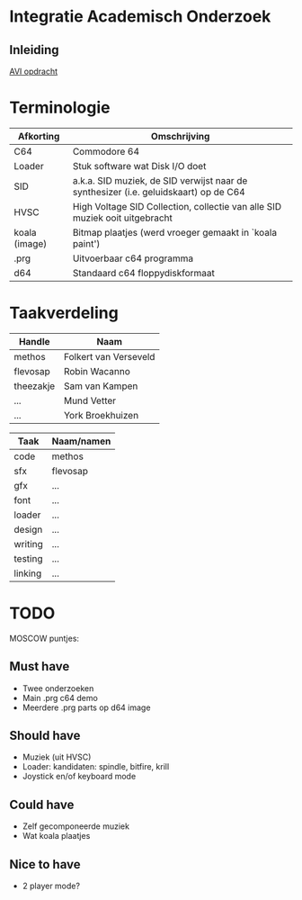 # Integratie Academisch Onderzoek

## Inleiding

[AVI opdracht](doc/opdracht.md)

# Terminologie

Afkorting     | Omschrijving
--------------|-------------
C64           | Commodore 64
Loader        | Stuk software wat Disk I/O doet
SID           | a.k.a. SID muziek, de SID verwijst naar de synthesizer (i.e. geluidskaart) op de C64
HVSC          | High Voltage SID Collection, collectie van alle SID muziek ooit uitgebracht
koala (image) | Bitmap plaatjes (werd vroeger gemaakt in `koala paint')
.prg          | Uitvoerbaar c64 programma
d64           | Standaard c64 floppydiskformaat

# Taakverdeling

Handle    | Naam
----------|-------
methos    | Folkert van Verseveld
flevosap  | Robin Wacanno
theezakje | Sam van Kampen
...       | Mund Vetter
...       | York Broekhuizen

Taak    | Naam/namen
--------|-----------
code    | methos
sfx     | flevosap
gfx     | ...
font    | ...
loader  | ...
design  | ...
writing | ...
testing | ...
linking | ...

# TODO

MOSCOW puntjes:

## Must have

* Twee onderzoeken
* Main .prg c64 demo
* Meerdere .prg parts op d64 image

## Should have

* Muziek (uit HVSC)
* Loader: kandidaten: spindle, bitfire, krill
* Joystick en/of keyboard mode

## Could have

* Zelf gecomponeerde muziek
* Wat koala plaatjes

## Nice to have

* 2 player mode?
